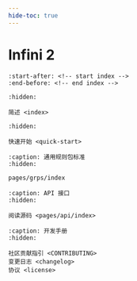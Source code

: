 ```yaml
---
hide-toc: true
---
```


# Infini 2

```{include} ../../README.md
:start-after: <!-- start index -->
:end-before: <!-- end index -->
```

```{toctree}
:hidden:

简述 <index>
```

```{toctree}
:hidden:

快速开始 <quick-start>
```

```{toctree}
:caption: 通用规则包标准
:hidden:

pages/grps/index
```

```{toctree}
:caption: API 接口
:hidden:

阅读源码 <pages/api/index>
```

```{toctree}
:caption: 开发手册
:hidden:

社区贡献指引 <CONTRIBUTING>
变更日志 <changelog>
协议 <license>
```
